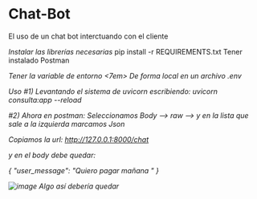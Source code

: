 # Chat-Bot 
El uso de un chat bot interctuando con el cliente

<em> Instalar las librerías necesarias </em>
pip install -r REQUIREMENTS.txt
Tener instalado Postman

<em> Tener la variable de entorno <7em>
De forma local en un archivo .env

<em> Uso </em>
#1) Levantando el sistema de uvicorn escribiendo:
uvicorn consulta:app --reload

#2) Ahora en postman:
Seleccionamos Body --> raw --> y en la lista que sale a la izquierda marcamos Json

Copiamos la url:
http://127.0.0.1:8000/chat

y en el body debe quedar:

{
    "user_message": "Quiero pagar mañana "
}

![image](https://github.com/ljutreras/python/assets/94999914/fe3506bd-5750-410a-bf33-6e377454fc6b)
Algo así debería quedar


   
